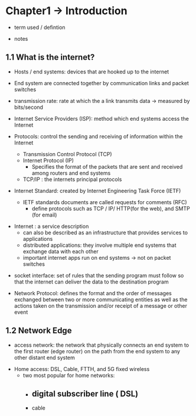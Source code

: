 # Chapter1 -> Introduction 

* term used / defintion

- notes

## 1.1 What is the internet?

* Hosts / end systems: devices that are hooked up to the internet 

- End system are connected together by communication links and packet switches

* transmission rate: rate at which the a link transmits data -> measured by bits/second

* Internet Service Providers (ISP): method which end systems access the Internet

* Protocols: control the sending and receiving of information within the Internet
    * Transmission Control Protocol (TCP)
    *  Internet Protocol (IP)
        - Specifies the format of the packets that are sent and received among routers and end systems
    * TCP/IP : the internets principal protocols

* Internet Standard: created by Internet Engineering Task Force (IETF)
    * IETF standards documents are called requests for comments (RFC)
        - define protocols such as TCP / IP/ HTTP(for the web), and SMTP (for email)

- Internet : a service description
    - can also be described as an infrastructure that provides services to applications 
    * distributed applications: they involve multiple end systems that exchange data with each other 
    - important internet apps run on end systems -> not on packet switches 

* socket interface: set of rules that the sending program must follow so that the internet can deliver the data to the destination program 

* Network Protocol: defines the format and the order of messages exchanged between two or more communicating entities as well as the actions taken on the transmission and/or receipt of a message or other event

## 1.2 Network Edge

* access network: the network that physically connects an end system to the first router (edge router) on the path from the end system to any other distant end system

- Home access: DSL, Cable, FTTH, and 5G fixed wireless
    - two most popular for home networks: 
        * digital subscriber line ( DSL)
            - 
        * cable 
